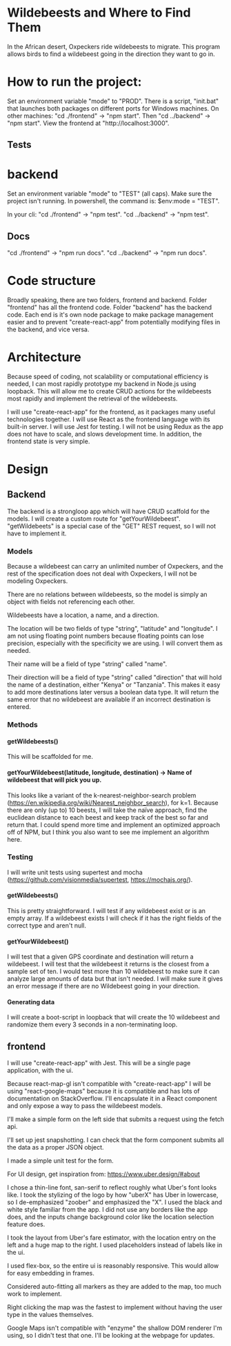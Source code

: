 # Wildebeests and Where to Find Them
In the African desert, Oxpeckers ride wildebeests to migrate. This program allows birds to find a wildebeest going in the direction they want to go in.

# How to run the project:

 Set an environment variable "mode" to "PROD". There is a script, "init.bat" that launches both packages on different ports for Windows machines. On other machines: "cd ./frontend" -> "npm start". Then "cd ../backend" -> "npm start". View the frontend at "http://localhost:3000".

## Tests
# backend
 Set an environment variable "mode" to "TEST" (all caps). Make sure the project isn't running. In powershell, the command is: $env:mode = "TEST".

 In your cli: "cd ./frontend" -> "npm test". "cd ../backend" -> "npm test".
## Docs
 "cd ./frontend" -> "npm run docs". "cd ../backend" -> "npm run docs".

# Code structure
  Broadly speaking, there are two folders, frontend and backend. Folder "frontend" has all the frontend code. Folder "backend" has the backend code. Each end is it's own node package to make package management easier and to prevent "create-react-app" from potentially modifying files in the backend, and vice versa.

# Architecture
  Because speed of coding, not scalability or computational efficiency is needed, I can most rapidly prototype my backend in Node.js using loopback. This will allow me to create CRUD actions for the wildebeests most rapidly and implement the retrieval of the wildebeests.

  I will use "create-react-app" for the frontend, as it packages many useful technologies together. I will use React as the frontend language with its built-in server. I will use Jest for testing. I will not be using Redux as the app does not have to scale, and slows development time. In addition, the frontend state is very simple.

# Design
## Backend
  The backend is a strongloop app which will have CRUD scaffold for the models. I will create a custom route for "getYourWildebeest". "getWildebeets" is a special case of the "GET" REST request, so I will not have to implement it.

### Models
  Because a wildebeest can carry an unlimited number of Oxpeckers, and the rest of the specification does not deal with Oxpeckers, I will not be modeling Oxpeckers.

  There are no relations between wildebeests, so the model is simply an object with fields not referencing each other.

  Wildebeests have a location, a name, and a direction.

  The location will be two fields of type "string", "latitude" and "longitude". I am not using floating point numbers because floating points can lose precision, especially with the specificity we are using.  I will convert them as needed.

  Their name will be a field of type "string" called "name".

  Their direction will be a field of type "string" called "direction" that will hold the name of a destination, either "Kenya" or "Tanzania". This makes it easy to add more destinations later versus a boolean data type. It will return the same error that no wildebeest are available if an incorrect destination is entered.

### Methods
#### getWildebeests()
 This will be scaffolded for me.

#### getYourWildebeest(latitude, longitude, destination) -> Name of wildebeest that will pick you up.

 This looks like a variant of the k-nearest-neighbor-search problem (https://en.wikipedia.org/wiki/Nearest_neighbor_search), for k=1. Because there are only (up to) 10 beests, I will take the naïve approach, find the euclidean distance to each beest and keep track of the best so far and return that. I could spend more time and implement an optimized approach off of NPM, but I think you also want to see me implement an algorithm here.

### Testing
 I will write unit tests using supertest and mocha (https://github.com/visionmedia/supertest, https://mochajs.org/).

#### getWildebeests()
 This is pretty straightforward. I will test if any wildebeest exist or is an empty array. If a wildebeest exists I will check if it has the right fields of the correct type and aren't null.

#### getYourWildebeest()
 I will test that a given GPS coordinate and destination will return a wildebeest. I will test that the wildebeest it returns is the closest from a sample set of ten. I would test more than 10 wildebeest to make sure it can analyze large amounts of data but that isn't needed. I will make sure it gives an error message if there are no Wildebeest going in your direction.

#### Generating data
  I will create a boot-script in loopback that will create the 10 wildebeest and randomize them every 3 seconds in a non-terminating loop.

## frontend
 I will use "create-react-app" with Jest. This will be a single page application, with the ui.

Because react-map-gl isn't compatible with "create-react-app" I will be using "react-google-maps" because it is compatible and has lots of documentation on StackOverflow.  I'll encapsulate it in a React component and only expose a way to pass the wildebeest models.

 I'll make a simple form on the left side that submits a request using the fetch api.

 I'll set up jest snapshotting. I can check that the form component submits all the data as a proper JSON object.

 I made a simple unit test for the form.

 For UI design, get inspiration from: https://www.uber.design/#about

 I chose a thin-line font, san-serif to reflect roughly what Uber's font looks like. I took the stylizing of the logo by how "uberX" has Uber in lowercase, so I de-emphasized "zoober" and emphasized the "X". I used the black and white style familiar from the app. I did not use any borders like the app does, and the inputs change background color like the location selection feature does.

 I took the layout from Uber's fare estimator, with the location entry on the left and a huge map to the right. I used placeholders instead of labels like in the ui.

 I used flex-box, so the entire ui is reasonably responsive. This would allow for easy embedding in frames.

 Considered auto-fitting all markers as they are added to the map, too much work to implement.

 Right clicking the map was the fastest to implement without having the user type in the values themselves.

 Google Maps isn't compatible with "enzyme" the shallow DOM renderer I'm using, so I didn't test that one. I'll be looking at the webpage for updates.
